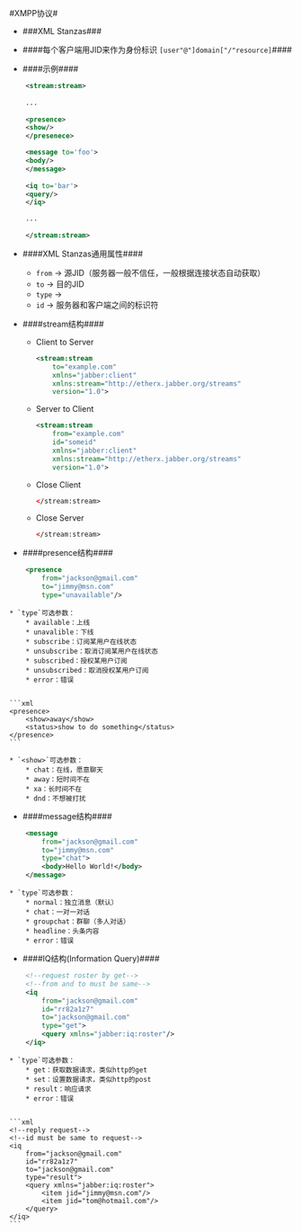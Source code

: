 #XMPP协议#

* ###XML Stanzas###

* ####每个客户端用JID来作为身份标识 `[user"@"]domain["/"resource]`####

* ####示例####


```xml
    <stream:stream>
    
    ...
    
    <presence>  
    <show/>  
    </presenece>

    <message to='foo'>
    <body/>
    </message>
    
    <iq to='bar'>
    <query/>
    </iq>

    ...
    
    </stream:stream>
```

* ####XML Stanzas通用属性####
    * `from` -> 源JID（服务器一般不信任，一般根据连接状态自动获取）
    * `to` -> 目的JID
    * `type` -> 
    * `id` -> 服务器和客户端之间的标识符

* ####stream结构####
    * Client to Server

      ```xml
      <stream:stream
          to="example.com"
          xmlns="jabber:client"
          xmlns:stream="http://etherx.jabber.org/streams"
          version="1.0">
      ```
    * Server to Client      


      ```xml
      <stream:stream
          from="example.com"
          id="someid"
          xmlns="jabber:client"
          xmlns:stream="http://etherx.jabber.org/streams"
          version="1.0">
      ```
      
    * Close Client
    
      ```xml
      </stream:stream>
      ```
    * Close Server
    
      ```xml
      </stream:stream>
      ```
 
* ####presence结构####

```xml
    <presence
        from="jackson@gmail.com"
        to="jimmy@msn.com"
        type="unavailable"/>
```
    * `type`可选参数：
        * available：上线
        * unavalible：下线
        * subscribe：订阅某用户在线状态
        * unsubscribe：取消订阅某用户在线状态
        * subscribed：授权某用户订阅
        * unsubscribed：取消授权某用户订阅
        * error：错误


    ```xml
    <presence>
        <show>away</show>
        <status>show to do something</status>
    </presence>
    ```
    
    * `<show>`可选参数：
        * chat：在线，愿意聊天
        * away：短时间不在
        * xa：长时间不在
        * dnd：不想被打扰

* ####message结构####

```xml
    <message
        from="jackson@gmail.com"
        to="jimmy@msn.com"
        type="chat">
        <body>Hello World!</body>
    </message>
```
    * `type`可选参数：
        * normal：独立消息（默认）
        * chat：一对一对话
        * groupchat：群聊（多人对话）
        * headline：头条内容
        * error：错误

* ####IQ结构(Information Query)####

```xml
    <!--request roster by get-->
    <!--from and to must be same-->
    <iq
        from="jackson@gmail.com"
        id="rr82a1z7"
        to="jackson@gmail.com"
        type="get">
        <query xmlns="jabber:iq:roster"/>
    </iq>
``` 
    * `type`可选参数：
        * get：获取数据请求，类似http的get
        * set：设置数据请求，类似http的post
        * result：响应请求
        * error：错误


    ```xml
    <!--reply request-->
    <!--id must be same to request-->
    <iq
        from="jackson@gmail.com"
        id="rr82a1z7"
        to="jackson@gmail.com"
        type="result">
        <query xmlns="jabber:iq:roster">
            <item jid="jimmy@msn.com"/>
            <item jid="tom@hotmail.com"/>
        </query>
    </iq>
    ```
    
